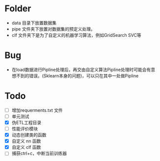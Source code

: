 # Folder

* data 目录下放置数据集
* pipe 文件夹下放置对数据集的预定义处理。
* clf 文件夹下是为了自定义的机器学习算法，例如GridSearch SVC等


# Bug

* 在load数据进行Pipline处理后，再交由自定义算法Pipline处理时可能会有意想不到的错误。(Sklearn本身的问题)，可以只在其中一处做Pipline

# Todo

- [ ] 增加requerments.txt 文件
- [ ] 单元测试
- [x] 伪ETL工程目录
- [ ] 性能评价模块
- [x] 动态创建类的函数
- [x] 自定义 nn 函数
- [x] 自定义 clf 函数
- [ ] 捕获ctrl+c，中断当前训练器

